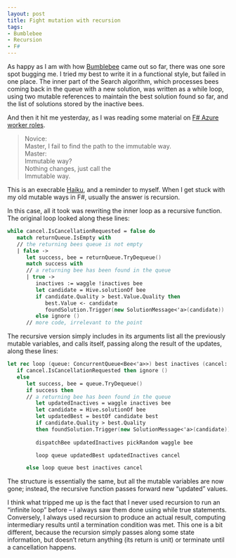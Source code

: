 ```yaml
---
layout: post
title: Fight mutation with recursion
tags:
- Bumblebee
- Recursion
- F#
---
```


As happy as I am with how [Bumblebee](http://bumblebee.codeplex.com/) came out so far, there was one sore spot bugging me. I tried my best to write it in a functional style, but failed in one place. The inner part of the Search algorithm, which processes bees coming back in the queue with a new solution, was written as a while loop, using two mutable references to maintain the best solution found so far, and the list of solutions stored by the inactive bees.  

<!--more-->

And then it hit me yesterday, as I was reading some material on [F# Azure worker roles](http://archive.msdn.microsoft.com/fsharpazure).  

> Novice:  
>    Master, I fail to find the path to the immutable way.  
> Master:  
>    Immutable way?  
>    Nothing changes, just call the  
>    Immutable way.  

This is an execrable [Haiku](http://en.wikipedia.org/wiki/Haiku), and a reminder to myself. When I get stuck with my old mutable ways in F#, usually the answer is recursion.  

In this case, all it took was rewriting the inner loop as a recursive function. The original loop looked along these lines:  

``` fsharp
while cancel.IsCancellationRequested = false do
   match returnQueue.IsEmpty with
   // the returning bees queue is not empty
   | false -> 
      let success, bee = returnQueue.TryDequeue()
      match success with
      // a returning bee has been found in the queue
      | true -> 
         inactives := waggle !inactives bee
         let candidate = Hive.solutionOf bee
         if candidate.Quality > best.Value.Quality then
            best.Value <- candidate
            foundSolution.Trigger(new SolutionMessage<'a>(candidate))
         else ignore ()
      // more code, irrelevant to the point
``` 

The recursive version simply includes in its arguments list all the previously mutable variables, and calls itself, passing along the result of the updates, along these lines:

``` fsharp
let rec loop (queue: ConcurrentQueue<Bee<'a>>) best inactives (cancel: CancellationTokenSource) =
   if cancel.IsCancellationRequested then ignore ()
   else
      let success, bee = queue.TryDequeue()
      if success then
      // a returning bee has been found in the queue
         let updatedInactives = waggle inactives bee
         let candidate = Hive.solutionOf bee
         let updatedBest = bestOf candidate best
         if candidate.Quality > best.Quality 
         then foundSolution.Trigger(new SolutionMessage<'a>(candidate))
         
         dispatchBee updatedInactives pickRandom waggle bee

         loop queue updatedBest updatedInactives cancel

      else loop queue best inactives cancel
``` 

The structure is essentially the same, but all the mutable variables are now gone; instead, the recursive function passes forward new “updated” values.

I think what tripped me up is the fact that I never used recursion to run an “infinite loop” before – I always saw them done using while true statements. Conversely, I always used recursion to produce an actual result, computing intermediary results until a termination condition was met. This one is a bit different, because the recursion simply passes along some state information, but doesn’t return anything (its return is unit) or terminate until a cancellation happens.
